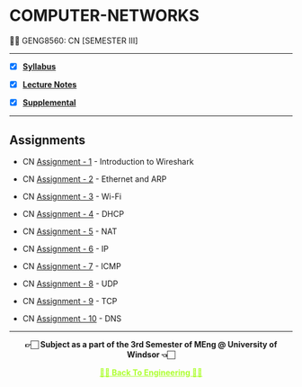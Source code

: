 # COMPUTER-NETWORKS

 👍🏻 GENG8560: CN [SEMESTER III]

---
 
 - [X] **[Syllabus](https://github.com/Amey-Thakur/COMPUTER-NETWORKS/blob/main/Course%20Syllabus%20-%20Computer%20Networks.pdf)**
 
 - [X] **[Lecture Notes](https://github.com/Amey-Thakur/COMPUTER-NETWORKS/tree/main/Lecture%20Notes)**
 
 - [X] **[Supplemental](https://github.com/Amey-Thakur/COMPUTER-NETWORKS/tree/main/Supplemental)**

---

## Assignments
 
 - CN [Assignment - 1](https://github.com/Amey-Thakur/COMPUTER-NETWORKS/blob/main/Assignments/Lab%201/Lab%201_%20Introduction%20to%20Wireshark%20%5BAmey-110107589%5D-328776.pdf) - Introduction to Wireshark
 
 - CN [Assignment - 2](https://github.com/Amey-Thakur/COMPUTER-NETWORKS/blob/main/Assignments/Lab%202/Lab%202_%20Ethernet%20and%20ARP%20%5BAmey-110107589%5D-381246.pdf) - Ethernet and ARP
 
 - CN [Assignment - 3](https://github.com/Amey-Thakur/COMPUTER-NETWORKS/blob/main/Assignments/Lab%203/Lab%203_%20Wi-Fi%20%5BAmey-110107589%5D-405692.pdf) - Wi-Fi
 
 - CN [Assignment - 4](https://github.com/Amey-Thakur/COMPUTER-NETWORKS/blob/main/Assignments/Lab%204/Lab%204_%20DHCP-110107589-440561.pdf) - DHCP
 
 - CN [Assignment - 5]() - NAT
 
 - CN [Assignment - 6](https://github.com/Amey-Thakur/COMPUTER-NETWORKS/blob/main/Assignments/Lab%206/Lab%206_%20IP%20%5BAmey-110107589%5D-454660.pdf) - IP
 
 - CN [Assignment - 7]() - ICMP
 
 - CN [Assignment - 8]() - UDP
 
 - CN [Assignment - 9]() - TCP
 
 - CN [Assignment - 10](https://github.com/Amey-Thakur/COMPUTER-NETWORKS/blob/main/Assignments/Lab%2010/Lab%2010_%20DNS%20-%20Computer%20Networks%20-%20University%20of%20Windsor.pdf) - DNS

---

<p align="center"> <b> 👉🏻 Subject as a part of the 3rd Semester of MEng @ University of Windsor 👈🏻 <b> </p>
 
<p align="center"><a href='https://github.com/Amey-Thakur/MENG-COMPUTER-ENGINEERING', style='color: greenyellow;'> ✌🏻 Back To Engineering ✌🏻</p>
